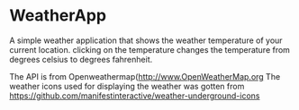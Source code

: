 # WeatherApp
A simple weather application that shows the weather temperature of your current location.
clicking on the temperature changes the temperature from degrees celsius to degrees fahrenheit.

The API is from Openweathermap(http://www.OpenWeatherMap.org
The weather icons used for displaying the weather was gotten from https://github.com/manifestinteractive/weather-underground-icons
